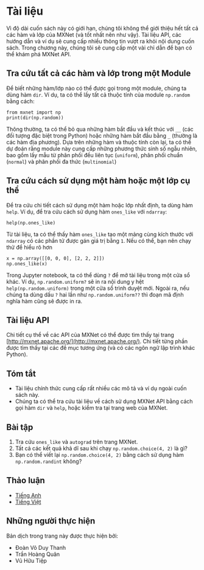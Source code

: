 <!-- ===================== Bắt đầu dịch Phần 1 ===================== -->
<!-- ========================================= REVISE PHẦN 1 - BẮT ĐẦU =================================== -->

<!--
# Documentation
-->

# Tài liệu

<!--
Due to constraints on the length of this book, we cannot possibly introduce every single MXNet function and class (and you probably would not want us to). The API documentation and additional tutorials and examples provide plenty of documentation beyond the book. In this section we provide you with some guidance to exploring the MXNet API.
-->

Vì độ dài cuốn sách này có giới hạn, chúng tôi không thể giới thiệu hết tất cả các hàm và lớp của MXNet (và tốt nhất nên như vậy). Tài liệu API, các hướng dẫn và ví dụ sẽ cung cấp nhiều thông tin vượt ra khỏi nội dung cuốn sách. Trong chương này, chúng tôi sẽ cung cấp một vài chỉ dẫn để bạn có thể khám phá MXNet API.

<!--
## Finding All the Functions and Classes in a Module
-->

## Tra cứu tất cả các hàm và lớp trong một Module

<!--
In order to know which functions and classes can be called in a module, we invoke the `dir` function. For instance, we can query all properties in the `np.random` module as follows:
-->

Để biết những hàm/lớp nào có thể được gọi trong một module, chúng ta dùng hàm `dir`. Ví dụ, ta có thể lấy tất cả thuộc tính của module `np.random` bằng cách:

```{.python .input  n=1}
from mxnet import np
print(dir(np.random))
```

<!--
Generally, we can ignore functions that start and end with `__` (special objects in Python) or functions that start with a single `_`(usually internal functions). Based on the remaining function or attribute names, we might hazard a guess that this module offers various methods for generating random numbers, including sampling from the uniform distribution (`uniform`), normal distribution (`normal`), and multinomial distribution  (`multinomial`).
-->

Thông thường, ta có thể bỏ qua những hàm bắt đầu và kết thúc với `__` (các đối tượng đặc biệt trong Python) hoặc những hàm bắt đầu bằng `_` (thường là các hàm địa phương). Dựa trên những hàm và thuộc tính còn lại, ta có thể dự đoán rằng module này cung cấp những phương thức sinh số ngẫu nhiên, bao gồm lấy mẫu từ phân phối đều liên tục (`uniform`), phân phối chuẩn (`normal`) và phân phối đa thức (`multinomial`)

<!--
## Finding the Usage of Specific Functions and Classes
-->

## Tra cứu cách sử dụng một hàm hoặc một lớp cụ thể

<!--
For more specific instructions on how to use a given function or class, we can invoke the  `help` function. As an example, let's explore the usage instructions for `ndarray`'s `ones_like` function.
-->

Để tra cứu chi tiết cách sử dụng một hàm hoặc lớp nhất định, ta dùng hàm `help`. Ví dụ, để tra cứu cách sử dụng hàm `ones_like` với `ndarray`:

```{.python .input}
help(np.ones_like)
```

<!--
From the documentation, we can see that the `ones_like` function creates a new array with the same shape as the supplied `ndarray` and sets all the elements to `1`. Whenever possible, you should run a quick test to confirm your interpretation:
-->

Từ tài liệu, ta có thể thấy hàm `ones_like` tạo một mảng cùng kích thước với `ndarray` có các phần tử được gán giá trị bằng `1`. Nếu có thể, bạn nên chạy thử để hiểu rõ hơn

```{.python .input}
x = np.array([[0, 0, 0], [2, 2, 2]])
np.ones_like(x)
```

<!--
In the Jupyter notebook, we can use `?` to display the document in another window. For example, `np.random.uniform?` will create content that is almost identical to `help(np.random.uniform)`, displaying it in a new browser window. In addition, if we use two question marks, such as `np.random.uniform??`, the code implementing the function will also be displayed.
-->

Trong Jupyter notebook, ta có thể dùng `?` để mở tài liệu trong một cửa sổ khác. Ví dụ, `np.random.uniform?` sẽ in ra nội dung y hệt `help(np.random.uniform)` trong một cửa sổ trình duyệt mới. Ngoài ra, nếu chúng ta dùng dấu `?` hai lần như `np.random.uniform??` thì đoạn mã định nghĩa hàm cũng sẽ được in ra.

<!-- ===================== Kết thúc dịch Phần 1 ===================== -->

<!-- ===================== Bắt đầu dịch Phần 2 ===================== -->

<!--
## API Documentation
-->

## Tài liệu API

<!--
For further details on the API details check the MXNet website at  [http://mxnet.apache.org/](http://mxnet.apache.org/). You can find the details under the appropriate headings (also for programming languages other than Python).
-->

Chi tiết cụ thể về các API của MXNet có thể được tìm thấy tại trang [http://mxnet.apache.org/](http://mxnet.apache.org/).
Chi tiết từng phần được tìm thấy tại các đề mục tương ứng (và có các ngôn ngữ lập trình khác Python).

<!--
## Summary
-->

## Tóm tắt

<!--
* The official documentation provides plenty of descriptions and examples that are beyond this book.
* We can look up documentation for the usage of MXNet API by calling the `dir` and `help` functions, or checking the MXNet website.
-->

* Tài liệu chính thức cung cấp rất nhiều các mô tả và ví dụ ngoài cuốn sách này.
* Chúng ta có thể tra cứu tài liệu về cách sử dụng MXNet API bằng cách gọi hàm `dir` và `help`, hoặc kiểm tra tại trang web của MXNet.


<!--
## Exercises
-->

## Bài tập

<!--
1. Look up `ones_like` and `autograd` on the MXNet website.
2. What are all the possible outputs after running `np.random.choice(4, 2)`?
3. Can you rewrite `np.random.choice(4, 2)` by using the `np.random.randint` function?
-->

1. Tra cứu `ones_like` và `autograd` trên trang MXNet.
2. Tất cả các kết quả khả dĩ sau khi chạy `np.random.choice(4, 2)` là gì?
3. Bạn có thể viết lại `np.random.choice(4, 2)` bằng cách sử dụng hàm `np.random.randint` không?

<!-- ===================== Kết thúc dịch Phần 2 ===================== -->

<!-- ========================================= REVISE PHẦN 1 - KẾT THÚC ===================================-->

<!--
## [Discussions](https://discuss.mxnet.io/t/2322)
-->

## Thảo luận
* [Tiếng Anh](https://discuss.mxnet.io/t/2322)
* [Tiếng Việt](https://forum.machinelearningcoban.com/c/d2l)

## Những người thực hiện
Bản dịch trong trang này được thực hiện bởi:
<!--
Tác giả của mỗi Pull Request điền tên mình và tên những người review mà bạn thấy
hữu ích vào từng phần tương ứng. Mỗi dòng một tên, bắt đầu bằng dấu `*`.

Lưu ý:
* Nếu reviewer không cung cấp tên, bạn có thể dùng tên tài khoản GitHub của họ
với dấu `@` ở đầu. Ví dụ: @aivivn.
-->

* Đoàn Võ Duy Thanh
* Trần Hoàng Quân
* Vũ Hữu Tiệp
